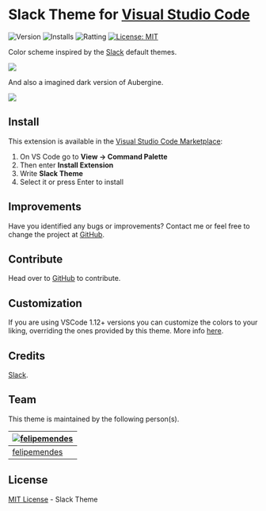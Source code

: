# Slack Theme for [Visual Studio Code](https://marketplace.visualstudio.com/items?itemName=felipe-mendes.slack-theme)

![Version](https://vsmarketplacebadge.apphb.com/version/felipe-mendes.slack-theme.svg)
![Installs](https://vsmarketplacebadge.apphb.com/installs-short/felipe-mendes.slack-theme.svg)
![Ratting](https://vsmarketplacebadge.apphb.com/rating-short/felipe-mendes.slack-theme.svg)
[![License: MIT](https://img.shields.io/badge/License-MIT-yellow.svg)](https://opensource.org/licenses/MIT)

Color scheme inspired by the [Slack](https://slack.com) default themes.

![](https://raw.githubusercontent.com/slack-theme/visual-studio-code/master/assets/screenshot.png)

And also a imagined dark version of Aubergine.

![](https://raw.githubusercontent.com/slack-theme/visual-studio-code/master/assets/screenshot-dark.png)

## Install

This extension is available in the [Visual Studio Code Marketplace](https://marketplace.visualstudio.com/items?itemName=felipe-mendes.slack-theme):
1. On VS Code go to **View -> Command Palette**
2. Then enter **Install Extension**
3. Write **Slack Theme**
4. Select it or press Enter to install

## Improvements

Have you identified any bugs or improvements? Contact me or feel free to change the project at [GitHub](https://github.com/felipemendes/slack-theme).

## Contribute
Head over to [GitHub](https://github.com/felipemendes/slack-theme) to contribute.

## Customization

If you are using VSCode 1.12+ versions you can customize the colors to your liking, overriding the ones provided by this theme. More info [here](https://code.visualstudio.com/docs/getstarted/theme-color-reference).

## Credits

[Slack](https://github.com/slackhq).

## Team

This theme is maintained by the following person(s).


[![felipemendes](https://avatars2.githubusercontent.com/u/3712089?s=100&v=4)](https://github.com/felipemendes) |
--- |
[felipemendes](https://github.com/felipemendes) |


## License

[MIT License](./License) - Slack Theme


